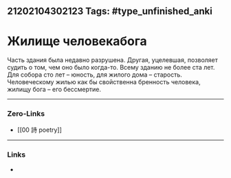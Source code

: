 21202104302123
Tags: #type_unfinished_anki 
---
# Жилище человекабога

Часть здания была недавно разрушена. Другая, уцелевшая, позволяет судить о том, чем оно было когда-то. Всему зданию не более ста лет. Для собора сто лет – юность, для жилого дома – старость. Человеческому жилью как бы свойственна бренность человека, жилищу бога – его бессмертие.

---
### Zero-Links
- [[00 詩 poetry]]
---
### Links
-